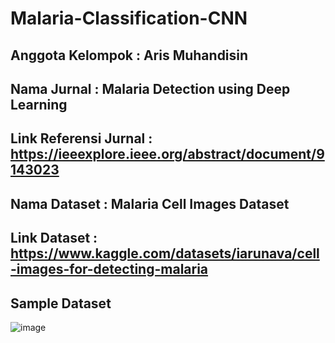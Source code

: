 # Malaria-Classification-CNN
## Anggota Kelompok : Aris Muhandisin
## Nama Jurnal : Malaria Detection using Deep Learning
## Link Referensi Jurnal : https://ieeexplore.ieee.org/abstract/document/9143023
## Nama Dataset : Malaria Cell Images Dataset
## Link Dataset : https://www.kaggle.com/datasets/iarunava/cell-images-for-detecting-malaria
## Sample Dataset 
![image](https://user-images.githubusercontent.com/79823148/195081174-9e0129e0-66d8-4c56-99ca-e14b4ef0d5cd.png)

